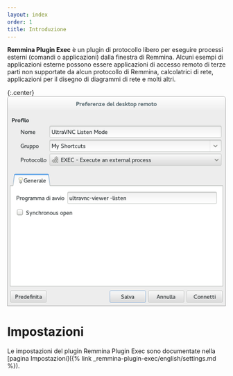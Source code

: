 ```yaml
---
layout: index
order: 1
title: Introduzione
---
```

**Remmina Plugin Exec** è un plugin di protocollo libero per eseguire processi
esterni (comandi o applicazioni) dalla finestra di Remmina.
Alcuni esempi di applicazioni esterne possono essere applicazioni di accesso
remoto di terze parti non supportate da alcun protocollo di Remmina,
calcolatrici di rete, applicazioni per il disegno di diagrammi di rete e molti
altri.

{:.center}
![Impostazioni generali](/resources/remmina-plugin-exec/archive/latest/italian/general.png)

# Impostazioni

Le impostazioni del plugin Remmina Plugin Exec sono documentate nella
[pagina Impostazioni]({% link _remmina-plugin-exec/english/settings.md %}).